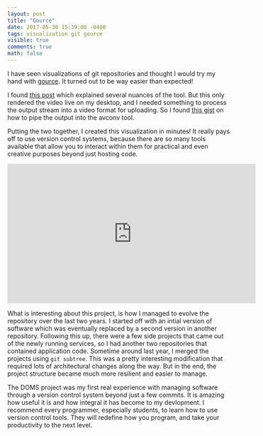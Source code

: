 ```yaml
---
layout: post
title: "Gource"
date: 2017-05-30 15:39:00 -0400
tags: visualization git gource
visible: true
comments: true
math: false
---
```



I have seen visualizations of git repositories and thought I would try my hand with <a href="http://gource.io/">gource</a>. It turned out to be way easier than expected!

I found <a href="https://opensource.com/business/16/8/intro-to-gource">this post</a> which explained several nuances of the tool. But this only rendered the video live on my desktop, and I needed something to process the output stream into a video format for uploading. So I found <a href="https://gist.github.com/qiaoxueshi/5910150">this gist</a> on how to pipe the output into the avconv tool.

Putting the two together, I created this visualization in minutes! It really pays off to use version control systems, because there are so many tools available that allow you to interact within them for practical and even creative purposes beyond just hosting code.

<iframe width="560" height="315" src="https://www.youtube.com/embed/0ZpDSq1KIXc" frameborder="0" allowfullscreen></iframe>

What is interesting about this project, is how I managed to evolve the repository over the last two years. I started off with an intial version of software which was eventually replaced by a second version in another repository. Following this up, there were a few side projects that came out of the newly running services, so I had another two repositories that contained application code. Sometime around last year, I merged the projects using `git subtree`. This was a pretty interesting modification that required lots of architectural changes along the way. But in the end, the project structure became much more resilient and easier to manage.

The DOMS project was my first real experience with managing software through a version control system beyond just a few commits. It is amazing how useful it is and how integral it has become to my devlopment. I recommend every programmer, especially students, to learn how to use version control tools. They will redefine how you program, and take your productivity to the next level.
